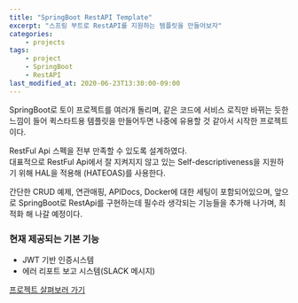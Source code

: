 ```yaml
---
title: "SpringBoot RestAPI Template"
excerpt: "스프링 부트로 RestAPI를 지원하는 템플릿을 만들어보자"
categories:
    - projects
tags:
    - project
    - SpringBoot
    - RestAPI
last_modified_at: 2020-06-23T13:30:00-09:00
---
```

SpringBoot로 토이 프로젝트를 여러개 돌리며, 같은 코드에 서비스 로직만 바뀌는 듯한 느낌이 들어
 퀵스타트용 템플릿을 만들어두면 나중에 유용할 것 같아서 시작한 프로젝트이다.

RestFul Api 스펙을 전부 만족할 수 있도록 설계하였다.  
대표적으로 RestFul Api에서 잘 지켜지지 않고 있는 Self-descriptiveness을 지원하기 위해 HAL을 적용해 (HATEOAS)를 사용한다.
 
간단한 CRUD 예제, 연관매핑, APIDocs, Docker에 대한 세팅이 포함되어있으며,
 앞으로 SpringBoot로 RestApi를 구현하는데 필수라 생각되는 기능들을 추가해 나가며, 최적화 해 나갈 예정이다.  
 
 ### 현재 제공되는 기본 기능
 - JWT 기반 인증시스템
 - 에러 리포트 보고 시스템(SLACK 메시지) 

[프로젝트 살펴보러 가기](https://github.com/always0ne/SpringBootRestApiTemplate)  
